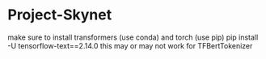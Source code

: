 # Project-Skynet
make sure to install transformers (use conda) and torch (use pip)
pip install -U tensorflow-text==2.14.0
    this may or may not work for TFBertTokenizer